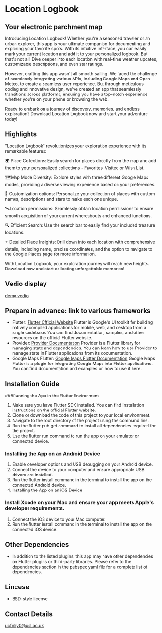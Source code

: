 # Location Logbook

## Your electronic parchment map

Introducing Location Logbook! Whether you're a seasoned traveler or an urban explorer, this app is your ultimate companion for documenting and exploring your favorite spots. With its intuitive interface, you can easily mark your current location and add it to your personalized logbook. But that's not all! Dive deeper into each location with real-time weather updates, customizable descriptions, and even star ratings.

However, crafting this app wasn't all smooth sailing. We faced the challenge of seamlessly integrating various APIs, including Google Maps and Open Meteo, to create a seamless user experience. But through meticulous coding and innovative design, we've created an app that seamlessly transitions across platforms, ensuring you have a top-notch experience whether you're on your phone or browsing the web.

Ready to embark on a journey of discovery, memories, and endless exploration? Download Location Logbook now and start your adventure today!

## Highlights

"Location Logbook" revolutionizes your exploration experience with its remarkable features:

🌍 Place Collections: Easily search for places directly from the map and add them to your personalized collections - Favorites, Visited or Wish List.

🗺️Map Mode Diversity: Explore styles with three different Google Maps modes, providing a diverse viewing experience based on your preferences.

🎨 Customization options: Personalize your collection of places with custom names, descriptions and stars to make each one unique.

🛰️Location permissions: Seamlessly obtain location permissions to ensure smooth acquisition of your current whereabouts and enhanced functions.

🔍 Efficient Search: Use the search bar to easily find your included treasure locations.

⭐ Detailed Place Insights: Drill down into each location with comprehensive details, including name, precise coordinates, and the option to navigate to the Google Places page for more information.

With Location Logbook, your exploration journey will reach new heights. Download now and start collecting unforgettable memories!

## Vedio display
[demo vedio](https://github.com/2333-hr/casa0015-mobile-assessment/blob/main/demo%20vedio.mp4)

## Prepare in advance: link to various frameworks
* Flutter: [Flutter Official Website](https://flutter.dev/)
Flutter is Google's UI toolkit for building natively compiled applications for mobile, web, and desktop from a single codebase. You can find documentation, samples, and other resources on the official Flutter website.
* Provider: [Provider Documentation]()
Provider is a Flutter library for managing state and dependencies. You can learn how to use Provider to manage state in Flutter applications from its documentation.
* Google Maps Flutter: [Google Maps Flutter Documentation]()
Google Maps Flutter is a plugin for integrating Google Maps into Flutter applications. You can find documentation and examples on how to use it here.

## Installation Guide

###Running the App in the Flutter Environment
1. Make sure you have Flutter SDK installed. You can find installation instructions on the official Flutter website.
2. Clone or download the code of this project to your local environment.
3. Navigate to the root directory of the project using the command line.
4. Run the flutter pub get command to install all dependencies required for the project.
5. Use the flutter run command to run the app on your emulator or connected device.
### Installing the App on an Android Device
1. Enable developer options and USB debugging on your Android device.
2. Connect the device to your computer and ensure appropriate USB drivers are installed.
3. Run the flutter install command in the terminal to install the app on the connected Android device.
4. Installing the App on an iOS Device
### Install Xcode on your Mac and ensure your app meets Apple's developer requirements.
1. Connect the iOS device to your Mac computer.
2. Run the flutter install command in the terminal to install the app on the connected iOS device.
## Other Dependencies
* In addition to the listed plugins, this app may have other dependencies on Flutter plugins or third-party libraries. Please refer to the dependencies section in the pubspec.yaml file for a complete list of dependencies.

## Lincese
* BSD-style license
  
##  Contact Details
ucfnhy0@ucl.ac.uk
